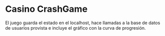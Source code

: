 # Casino CrashGame

El juego guarda el estado en el localhost,
hace llamadas a la base de datos de usuarios provista e
incluye el gráfico con la curva de progresión.
